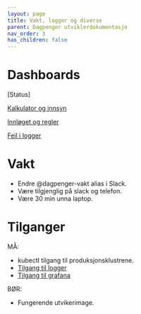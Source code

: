 ```yaml
---
layout: page
title: Vakt, logger og diverse
parent: Dagpenger utviklerdokumentasjo
nav_order: 3
has_children: false
---
```


# Dashboards

[Status]

[Kalkulator og innsyn](https://grafana.adeo.no/d/JxNaGSxZk/digitale-dagpenger-drift-sbs-apper?orgId=1)

[Innløget og regler](https://grafana.adeo.no/d/cpFY0XiWz/digitale-dagpenger-drift-dashboard?orgId=1&refresh=30s)

[Feil i logger](https://logs.adeo.no/goto/95ed7ef38f2930d6a09aa692872eca57)


# Vakt 

* Endre @dagpenger-vakt alias i Slack.
* Være tilgjenglig på slack og telefon.
* Være 30 min unna laptop.

# Tilganger

MÅ:
* kubectl tilgang til produksjonsklustrene.
* [Tilgang til logger](https://logs.adeo.no) 
* [Tilgang til grafana](https://grafana.adeo.no) 

BØR:
* Fungerende utvikerimage.







